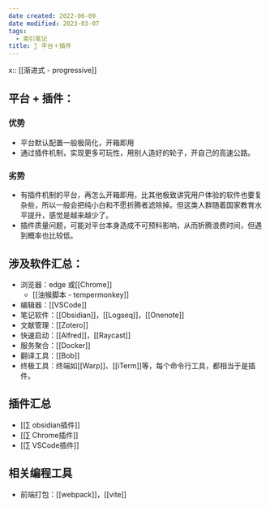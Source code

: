 ```yaml
---
date created: 2022-06-09
date modified: 2023-03-07
tags:
  - 索引笔记
title: ∑ 平台＋插件
---
```


x:: [[渐进式 - progressive]]

## 平台 + 插件：

### 优势

- 平台默认配置一般极简化，开箱即用
- 通过插件机制，实现更多可玩性，用别人造好的轮子，开自己的高速公路。

### 劣势

- 有插件机制的平台，再怎么开箱即用，比其他极致讲究用户体验的软件也要复杂些，所以一般会把纯小白和不愿折腾者滤除掉。但这类人群随着国家教育水平提升，感觉是越来越少了。
- 插件质量问题，可能对平台本身造成不可预料影响，从而折腾浪费时间，但遇到概率也比较低。

## 涉及软件汇总：

- 浏览器：edge 或[[Chrome]]
	- [[油猴脚本 - tempermonkey]]
- 编辑器：[[VSCode]]
- 笔记软件：[[Obsidian]]，[[Logseq]]，[[Onenote]]
- 文献管理：[[Zotero]]
- 快速启动：[[Alfred]]，[[Raycast]]
- 服务聚合：[[Docker]]
- 翻译工具：[[Bob]]
- 终极工具：终端如[[Warp]]、[[iTerm]]等，每个命令行工具，都相当于是插件。

## 插件汇总

- [[∑ obsidian插件]]
- [[∑ Chrome插件]]
- [[∑ VSCode插件]]

## 相关编程工具

- 前端打包：[[webpack]]，[[vite]]
